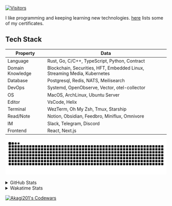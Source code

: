 <!-- markdownlint-disable MD041 MD010 MD033 -->
[![Visitors](https://api.visitorbadge.io/api/daily?path=Akagi201%2FAkagi201&label=Visitors%20Today&countColor=%2337d67a)](https://visitorbadge.io/status?path=Akagi201%2FAkagi201)

I like programming and keeping learning new technologies. [here](https://github.com/Akagi201/blockchain) lists some of my certificates.

## Tech Stack

| Property         	| Data                                                                               	|
|------------------	|------------------------------------------------------------------------------------	|
| Language         	| Rust, Go, C/C++, TypeScript, Python, Contract                                       |
| Domain Knowledge 	| Blockchain, Securities, HFT, Embedded Linux, Streaming Media, Kubernetes            |
| Database         	| Postgresql, Redis, NATS, Meilisearch                                                   |
| DevOps            | Systemd, OpenObserve, Vector, otel-collector                                        |
| OS               	| MacOS, ArchLinux, Ubuntu Server                                                     |
| Editor           	| VsCode, Helix                                                                       |
| Terminal          | WezTerm, Oh My Zsh, Tmux, Starship                                                  |
| Read/Note         | Notion, Obsidian, Feedbro, Miniflux, Omnivore                                       |
| IM               	| Slack, Telegram, Discord                                                            |
| Frontend          | React, Next.js                                                                      |

[![github contribution grid snake animation](https://raw.githubusercontent.com/Akagi201/Akagi201/output/github-contribution-grid-snake.svg#gh-light-mode-only)](https://github.com/Akagi201)

<details>
<summary>GitHub Stats</summary>
  <a href="https://github.com/Akagi201"><img alt="Profile Detail" src="https://raw.githubusercontent.com/Akagi201/Akagi201/master/profile-summary-card-output/dracula/0-profile-details.svg" /></a>
  <a href="https://github.com/Akagi201"><img alt="Github Stats" src="https://raw.githubusercontent.com/Akagi201/Akagi201/master/profile-summary-card-output/dracula/3-stats.svg" /></a>
  <a href="https://github.com/Akagi201"><img alt="Lang By Commits" src="https://raw.githubusercontent.com/Akagi201/Akagi201/master/profile-summary-card-output/dracula/2-most-commit-language.svg" /></a>
</details>

<details>
<summary>Wakatime Stats</summary>
<br>

<!--START_SECTION:waka-->

```txt
From: 31 March 2024 - To: 07 April 2024

Total Time: 45 hrs 33 mins

Other              31 hrs          █████████████████░░░░░░░░   68.06 %
Rust               6 hrs 57 mins   ███▓░░░░░░░░░░░░░░░░░░░░░   15.29 %
sh                 5 hrs 5 mins    ██▓░░░░░░░░░░░░░░░░░░░░░░   11.19 %
Markdown           1 hr 27 mins    ▓░░░░░░░░░░░░░░░░░░░░░░░░   03.19 %
Python             27 mins         ▒░░░░░░░░░░░░░░░░░░░░░░░░   01.02 %
TOML               20 mins         ▒░░░░░░░░░░░░░░░░░░░░░░░░   00.75 %
Bash               3 mins          ░░░░░░░░░░░░░░░░░░░░░░░░░   00.12 %
JSON               3 mins          ░░░░░░░░░░░░░░░░░░░░░░░░░   00.11 %
Go                 2 mins          ░░░░░░░░░░░░░░░░░░░░░░░░░   00.10 %
Text               2 mins          ░░░░░░░░░░░░░░░░░░░░░░░░░   00.07 %
```

<!--END_SECTION:waka-->

</details>

<a href="https://www.codewars.com/users/Akagi201"><img alt="Akagi201's Codewars" src="https://www.codewars.com/users/Akagi201/badges/small"></a>
